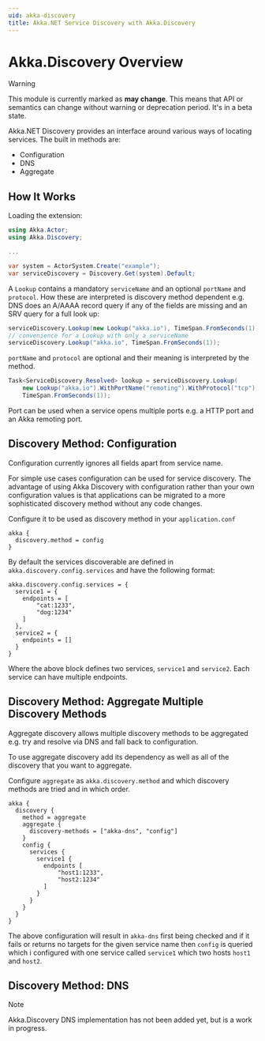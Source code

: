 ```yaml
---
uid: akka-discovery
title: Akka.NET Service Discovery with Akka.Discovery
---
```


# Akka.Discovery Overview

> [!WARNING]
>This module is currently marked as **may change**.
>This means that API or semantics can change without warning or deprecation period. It's in a beta state.

Akka.NET Discovery provides an interface around various ways of locating services. The built in methods are:

* Configuration
* DNS
* Aggregate

## How It Works

Loading the extension:

```csharp
using Akka.Actor;
using Akka.Discovery;

...

var system = ActorSystem.Create("example");
var serviceDiscovery = Discovery.Get(system).Default;
```

A `Lookup` contains a mandatory `serviceName` and an optional `portName` and `protocol`. How these are interpreted is discovery
method dependent e.g. DNS does an A/AAAA record query if any of the fields are missing and an SRV query for a full look up:

```csharp
serviceDiscovery.Lookup(new Lookup("akka.io"), TimeSpan.FromSeconds(1));
// convenience for a Lookup with only a serviceName
serviceDiscovery.Lookup("akka.io", TimeSpan.FromSeconds(1));
```

`portName` and `protocol` are optional and their meaning is interpreted by the method.

```csharp
Task<ServiceDiscovery.Resolved> lookup = serviceDiscovery.Lookup(
    new Lookup("akka.io").WithPortName("remoting").WithProtocol("tcp"),
    TimeSpan.FromSeconds(1));
```

Port can be used when a service opens multiple ports e.g. a HTTP port and an Akka remoting port.

## Discovery Method: Configuration

Configuration currently ignores all fields apart from service name.

For simple use cases configuration can be used for service discovery. The advantage of using Akka Discovery with configuration rather than your own configuration values is that applications can be migrated to a more sophisticated discovery method without any code changes.

Configure it to be used as discovery method in your `application.conf`

```hocon
akka {
  discovery.method = config
}
```

By default the services discoverable are defined in `akka.discovery.config.services` and have the following format:

```hocon
akka.discovery.config.services = {
  service1 = {
    endpoints = [
        "cat:1233",
        "dog:1234"
    ]
  },
  service2 = {
    endpoints = []
  }
}
```

Where the above block defines two services, `service1` and `service2`. Each service can have multiple endpoints.

## Discovery Method: Aggregate Multiple Discovery Methods

Aggregate discovery allows multiple discovery methods to be aggregated e.g. try and resolve
via DNS and fall back to configuration.

To use aggregate discovery add its dependency as well as all of the discovery that you
want to aggregate.

Configure `aggregate` as `akka.discovery.method` and which discovery methods are tried and in which order.

```hocon
akka {
  discovery {
    method = aggregate
    aggregate {
      discovery-methods = ["akka-dns", "config"]
    }
    config {
      services {
        service1 {
          endpoints [
              "host1:1233",
              "host2:1234"
          ]
        }
      }
    }
  }
}

```

The above configuration will result in `akka-dns` first being checked and if it fails or returns no
targets for the given service name then `config` is queried which i configured with one service called
`service1` which two hosts `host1` and `host2`.

## Discovery Method: DNS

> [!NOTE]
> Akka.Discovery DNS implementation has not been added yet, but is a work in progress.
